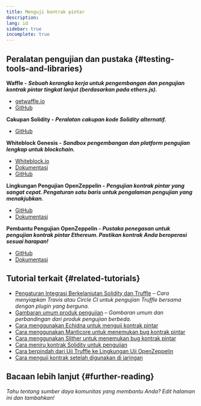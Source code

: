 ```yaml
---
title: Menguji kontrak pintar
description:
lang: id
sidebar: true
incomplete: true
---
```


## Peralatan pengujian dan pustaka {#testing-tools-and-libraries}

**Waffle -** **_Sebuah kerangka kerja untuk pengembangan dan pengujian kontrak pintar tingkat lanjut (berdasarkan pada ethers.js)._**

- [getwaffle.io](https://getwaffle.io/)
- [GitHub](https://github.com/EthWorks/Waffle)

**Cakupan Solidity -** **_Peralatan cakupan kode Solidity alternatif._**

- [GitHub](https://github.com/sc-forks/solidity-coverage)

**Whiteblock Genesis -** **_Sandbox pengembangan dan platform pengujian lengkap untuk blockchain._**

- [Whiteblock.io](https://whiteblock.io)
- [Dokumentasi](https://docs.whiteblock.io)
- [GitHub](https://github.com/whiteblock/genesis)

**Lingkungan Pengujian OpenZeppelin -** **_Pengujian kontrak pintar yang sangat cepat. Pengaturan satu baris untuk pengalaman pengujian yang menakjubkan._**

- [GitHub](https://github.com/OpenZeppelin/openzeppelin-test-environment)
- [Dokumentasi](https://docs.openzeppelin.com/test-environment/)

**Pembantu Pengujian OpenZeppelin -** **_Pustaka penegasan untuk pengujian kontrak pintar Ethereum. Pastikan kontrak Anda beroperasi sesuai harapan!_**

- [GitHub](https://github.com/OpenZeppelin/openzeppelin-test-helpers)
- [Dokumentasi](https://docs.openzeppelin.com/test-helpers)

## Tutorial terkait {#related-tutorials}

- [Pengaturan Integrasi Berkelanjutan Solidity dan Truffle](/developers/tutorials/solidity-and-truffle-continuous-integration-setup/) _– Cara menyiapkan Travis atau Circle CI untuk pengujian Truffle bersama dengan plugin yang berguna._
- [Gambaran umum produk pengujian](/developers/tutorials/guide-to-smart-contract-security-tools/) _– Gambaran umum dan perbandingan dari produk pengujian berbeda._
- [Cara menggunakan Echidna untuk menguji kontrak pintar](/developers/tutorials/how-to-use-echidna-to-test-smart-contracts/)
- [Cara menggunakan Manticore untuk menemukan bug kontrak pintar](/developers/tutorials/how-to-use-manticor-to-find-smart-contract-bugs/)
- [Cara menggunakan Slither untuk menemukan bug kontrak pintar](/developers/tutorials/how-to-use-slither-to-find-smart-contract-bugs/)
- [Cara meniru kontrak Solidity untuk pengujian](/developers/tutorials/how-to-mock-solidity-contracts-for-testing/)
- [Cara berpindah dari Uji Truffle ke Lingkungan Uji OpenZeppelin](https://docs.openzeppelin.com/test-environment/0.1/migrating-from-truffle)
- [Cara menguji kontrak setelah digunakan di jaringan](https://fulldecent.blogspot.com/2019/04/testing-deployed-ethereum-contracts.html)

## Bacaan lebih lanjut {#further-reading}

_Tahu tentang sumber daya komunitas yang membantu Anda? Edit halaman ini dan tambahkan!_
